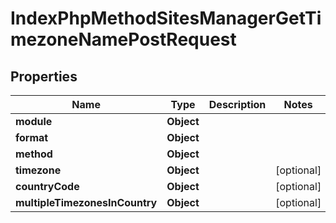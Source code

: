 

# IndexPhpMethodSitesManagerGetTimezoneNamePostRequest


## Properties

| Name | Type | Description | Notes |
|------------ | ------------- | ------------- | -------------|
|**module** | **Object** |  |  |
|**format** | **Object** |  |  |
|**method** | **Object** |  |  |
|**timezone** | **Object** |  |  [optional] |
|**countryCode** | **Object** |  |  [optional] |
|**multipleTimezonesInCountry** | **Object** |  |  [optional] |



